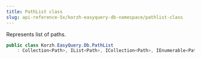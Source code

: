 ```yaml
---
title: PathList class
slug: api-reference-5x/korzh-easyquery-db-namespace/pathlist-class
---
```


Represents list of paths.
```csharp
public class Korzh.EasyQuery.Db.PathList
    : Collection<Path>, IList<Path>, ICollection<Path>, IEnumerable<Path>, IEnumerable, IList, ICollection, IReadOnlyList<Path>, IReadOnlyCollection<Path>

```